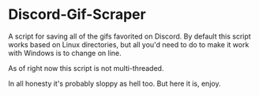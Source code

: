 # Discord-Gif-Scraper
A script for saving all of the gifs favorited on Discord.
By default this script works based on Linux directories, but all you'd need to do to make it work with Windows is to change on line.

As of right now this script is not multi-threaded.

In all honesty it's probably sloppy as hell too.
But here it is, enjoy.
